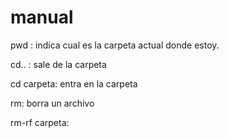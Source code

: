 # manual

pwd : indica cual es la carpeta actual donde estoy.

cd.. : sale de la carpeta

cd carpeta: entra en la carpeta

rm: borra un archivo

rm-rf carpeta: 
